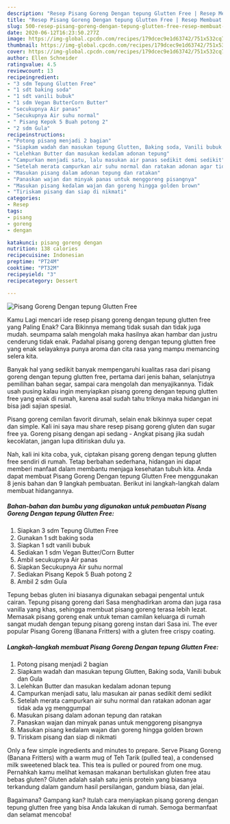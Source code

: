```yaml
---
description: "Resep Pisang Goreng Dengan tepung Glutten Free | Resep Membuat Pisang Goreng Dengan tepung Glutten Free Yang Enak Banget"
title: "Resep Pisang Goreng Dengan tepung Glutten Free | Resep Membuat Pisang Goreng Dengan tepung Glutten Free Yang Enak Banget"
slug: 500-resep-pisang-goreng-dengan-tepung-glutten-free-resep-membuat-pisang-goreng-dengan-tepung-glutten-free-yang-enak-banget
date: 2020-06-12T16:23:50.277Z
image: https://img-global.cpcdn.com/recipes/179dcec9e1d63742/751x532cq70/pisang-goreng-dengan-tepung-glutten-free-foto-resep-utama.jpg
thumbnail: https://img-global.cpcdn.com/recipes/179dcec9e1d63742/751x532cq70/pisang-goreng-dengan-tepung-glutten-free-foto-resep-utama.jpg
cover: https://img-global.cpcdn.com/recipes/179dcec9e1d63742/751x532cq70/pisang-goreng-dengan-tepung-glutten-free-foto-resep-utama.jpg
author: Ellen Schneider
ratingvalue: 4.5
reviewcount: 13
recipeingredient:
- "3 sdm Tepung Glutten Free"
- "1 sdt baking soda"
- "1 sdt vanili bubuk"
- "1 sdm Vegan ButterCorn Butter"
- "secukupnya Air panas"
- "Secukupnya Air suhu normal"
- " Pisang Kepok 5 Buah potong 2"
- "2 sdm Gula"
recipeinstructions:
- "Potong pisang menjadi 2 bagian"
- "Siapkam wadah dan masukan tepung Glutten, Baking soda, Vanili bubuk dan Gula"
- "Lelehkan Butter dan masukan kedalam adonan tepung"
- "Campurkan menjadi satu, lalu masukan air panas sedikit demi sedikit"
- "Setelah merata campurkan air suhu normal dan ratakan adonan agar tidak ada yg menggumpal"
- "Masukan pisang dalam adonan tepung dan ratakan"
- "Panaskan wajan dan minyak panas untuk menggoreng pisangnya"
- "Masukan pisang kedalam wajan dan goreng hingga golden brown"
- "Tiriskam pisang dan siap di nikmati"
categories:
- Resep
tags:
- pisang
- goreng
- dengan

katakunci: pisang goreng dengan 
nutrition: 138 calories
recipecuisine: Indonesian
preptime: "PT24M"
cooktime: "PT32M"
recipeyield: "3"
recipecategory: Dessert

---
```



![Pisang Goreng Dengan tepung Glutten Free](https://img-global.cpcdn.com/recipes/179dcec9e1d63742/751x532cq70/pisang-goreng-dengan-tepung-glutten-free-foto-resep-utama.jpg)

Kamu Lagi mencari ide resep pisang goreng dengan tepung glutten free yang Paling Enak? Cara Bikinnya memang tidak susah dan tidak juga mudah. seumpama salah mengolah maka hasilnya akan hambar dan justru cenderung tidak enak. Padahal pisang goreng dengan tepung glutten free yang enak selayaknya punya aroma dan cita rasa yang mampu memancing selera kita.

Banyak hal yang sedikit banyak mempengaruhi kualitas rasa dari pisang goreng dengan tepung glutten free, pertama dari jenis bahan, selanjutnya pemilihan bahan segar, sampai cara mengolah dan menyajikannya. Tidak usah pusing kalau ingin menyiapkan pisang goreng dengan tepung glutten free yang enak di rumah, karena asal sudah tahu triknya maka hidangan ini bisa jadi sajian spesial.

Pisang goreng cemilan favorit dirumah, selain enak bikinnya super cepat dan simple. Kali ini saya mau share resep pisang goreng gluten dan sugar free ya. Goreng pisang dengan api sedang - Angkat pisang jika sudah kecoklatan, jangan lupa ditiriskan dulu ya.


Nah, kali ini kita coba, yuk, ciptakan pisang goreng dengan tepung glutten free sendiri di rumah. Tetap berbahan sederhana, hidangan ini dapat memberi manfaat dalam membantu menjaga kesehatan tubuh kita. Anda dapat membuat Pisang Goreng Dengan tepung Glutten Free menggunakan 8 jenis bahan dan 9 langkah pembuatan. Berikut ini langkah-langkah dalam membuat hidangannya.

<!--inarticleads1-->

##### Bahan-bahan dan bumbu yang digunakan untuk pembuatan Pisang Goreng Dengan tepung Glutten Free:

1. Siapkan 3 sdm Tepung Glutten Free
1. Gunakan 1 sdt baking soda
1. Siapkan 1 sdt vanili bubuk
1. Sediakan 1 sdm Vegan Butter/Corn Butter
1. Ambil secukupnya Air panas
1. Siapkan Secukupnya Air suhu normal
1. Sediakan  Pisang Kepok 5 Buah potong 2
1. Ambil 2 sdm Gula


Tepung bebas gluten ini biasanya digunakan sebagai pengental untuk cairan. Tepung pisang goreng dari Sasa menghadirkan aroma dan juga rasa vanilla yang khas, sehingga membuat pisang goreng terasa lebih lezat. Memasak pisang goreng enak untuk teman camilan keluarga di rumah sangat mudah dengan tepung pisang goreng instan dari Sasa ini. The ever popular Pisang Goreng (Banana Fritters) with a gluten free crispy coating. 

<!--inarticleads2-->

##### Langkah-langkah membuat Pisang Goreng Dengan tepung Glutten Free:

1. Potong pisang menjadi 2 bagian
1. Siapkam wadah dan masukan tepung Glutten, Baking soda, Vanili bubuk dan Gula
1. Lelehkan Butter dan masukan kedalam adonan tepung
1. Campurkan menjadi satu, lalu masukan air panas sedikit demi sedikit
1. Setelah merata campurkan air suhu normal dan ratakan adonan agar tidak ada yg menggumpal
1. Masukan pisang dalam adonan tepung dan ratakan
1. Panaskan wajan dan minyak panas untuk menggoreng pisangnya
1. Masukan pisang kedalam wajan dan goreng hingga golden brown
1. Tiriskam pisang dan siap di nikmati


Only a few simple ingredients and minutes to prepare. Serve Pisang Goreng (Banana Fritters) with a warm mug of Teh Tarik (pulled tea), a condensed milk sweetened black tea. This tea is pulled or poured from one mug. Pernahkah kamu melihat kemasan makanan bertuliskan gluten free atau bebas gluten? Gluten adalah salah satu jenis protein yang biasanya terkandung dalam gandum hasil persilangan, gandum biasa, dan jelai. 

Bagaimana? Gampang kan? Itulah cara menyiapkan pisang goreng dengan tepung glutten free yang bisa Anda lakukan di rumah. Semoga bermanfaat dan selamat mencoba!
